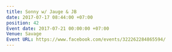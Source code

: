 ```yaml
---
title: Sonny w/ Jauge & JB
date: 2017-07-17 08:44:00 +07:00
position: 42
Event date: 2017-07-21 00:00:00 +07:00
Venue: Savage
Event URL: https://www.facebook.com/events/322262284865594/
---
```


